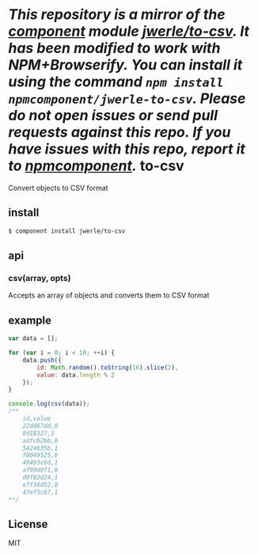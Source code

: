 *This repository is a mirror of the [component](http://component.io) module [jwerle/to-csv](http://github.com/jwerle/to-csv). It has been modified to work with NPM+Browserify. You can install it using the command `npm install npmcomponent/jwerle-to-csv`. Please do not open issues or send pull requests against this repo. If you have issues with this repo, report it to [npmcomponent](https://github.com/airportyh/npmcomponent).*
to-csv
=====

Convert objects to CSV format

## install

```sh
$ component install jwerle/to-csv
```

## api

### csv(array, opts)

Accepts an array of objects and converts them to CSV format

## example

```js
var data = [];

for (var i = 0; i < 10; ++i) {
	data.push({ 
		id: Math.random().toString(16).slice(2), 
		value: data.length % 2 
	});
}

console.log(csv(data));
/**
 	id,value
	22dd67dd,0
	8d18327,1
	adfcb2bb,0
	5424635b,1
	f8049525,0
	49493c6d,1
	af99d0f1,0
	d9f82d24,1
	e7f38d52,0
	47ef5c67,1
**/
```

## License
MIT
